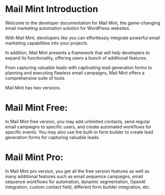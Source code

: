 # Mail Mint Introduction


Welcome to the developer documentation for Mail Mint, the game-changing email marketing automation solution for WordPress websites.

With Mail Mint, developers like you can effortlessly integrate powerful email marketing capabilities into your projects.

In addition, Mail Mint presents a framework that will help developers to expand its functionality, offering users a bunch of additional features.

From capturing valuable leads with captivating lead generation forms to planning and executing flawless email campaigns, Mail Mint offers a comprehensive suite of tools.

Mail Mint has two versions.



# Mail Mint Free:
In Mail Mint free version, you may add unlimited contacts, send regular email campaigns to specific users, and create automated workflows for specific events. You may also use the built-in form builder to create lead generation forms for capturing valuable leads.

# Mail Mint Pro: 
In Mail Mint pro version, you get all the free version features as well as many additional features such as email sequence campaigns, email sequence workflows for automation, dynamic segmentation, OpenAI integration, custom contact field, different form builder integration, etc.